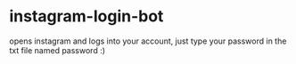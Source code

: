 # instagram-login-bot
opens instagram and logs into your account, 
just type your password in the txt file named password :)
